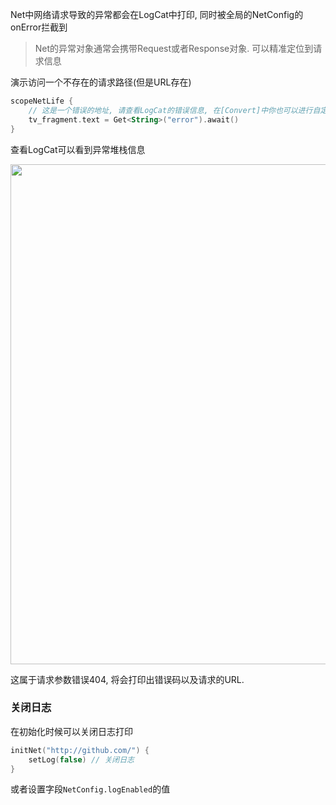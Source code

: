 Net中网络请求导致的异常都会在LogCat中打印, 同时被全局的NetConfig的onError拦截到

> Net的异常对象通常会携带Request或者Response对象. 可以精准定位到请求信息


演示访问一个不存在的请求路径(但是URL存在)
```kotlin
scopeNetLife {
    // 这是一个错误的地址, 请查看LogCat的错误信息, 在[Convert]中你也可以进行自定义错误信息打印
    tv_fragment.text = Get<String>("error").await()
}
```

查看LogCat可以看到异常堆栈信息

<img src="https://i.imgur.com/4PjbIwH.png" width="800"/>

这属于请求参数错误404, 将会打印出错误码以及请求的URL.


### 关闭日志

在初始化时候可以关闭日志打印

```kotlin
initNet("http://github.com/") {
    setLog(false) // 关闭日志
}
```

或者设置字段`NetConfig.logEnabled`的值